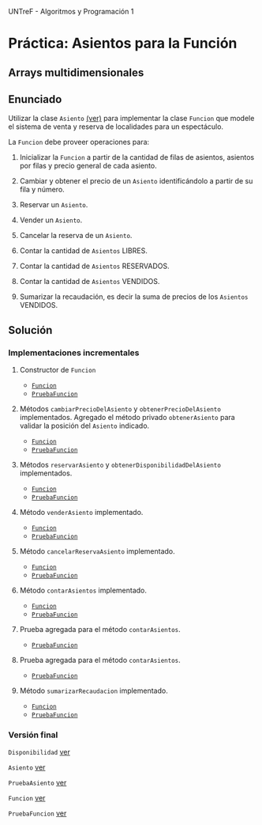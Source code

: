 UNTreF - Algoritmos y Programación 1

# Práctica: Asientos para la Función

## Arrays multidimensionales 

## Enunciado

Utilizar la clase `Asiento` [(ver)][asiento] para implementar la clase `Funcion` que modele el sistema de venta y 
reserva de localidades para un espectáculo.    

La `Funcion` debe proveer operaciones para:

1. Inicializar la `Funcion` a partir de la cantidad de filas de asientos, asientos por filas y precio general de cada asiento.

2. Cambiar y obtener el precio de un `Asiento` identificándolo a partir de su fila y número.

3. Reservar un `Asiento`.

4. Vender un `Asiento`.

5. Cancelar la reserva de un `Asiento`.

6. Contar la cantidad de `Asientos` LIBRES.

7. Contar la cantidad de `Asientos` RESERVADOS.

8. Contar la cantidad de `Asientos` VENDIDOS.

9. Sumarizar la recaudación, es decir la suma de precios de los `Asientos` VENDIDOS.

## Solución

### Implementaciones incrementales

1. Constructor de `Funcion`
	* [`Funcion`](../punto1/src/Funcion.java#L1)
	* [`PruebaFuncion`](../punto1/src/PruebaFuncion.java#L1)
	
2. Métodos `cambiarPrecioDelAsiento` y `obtenerPrecioDelAsiento` implementados. Agregado el método privado
`obtenerAsiento` para validar la posición del `Asiento` indicado. 
	* [`Funcion`](../punto2/src/Funcion.java#L50)
	* [`PruebaFuncion`](../punto2/src/PruebaFuncion.java$L36)
	
3. Métodos `reservarAsiento` y `obtenerDisponibilidadDelAsiento` implementados.
	* [`Funcion`](../punto3/src/Funcion.java#L92)
	* [`PruebaFuncion`](../punto3/src/PruebaFuncion.java#L80)
	
4. Método `venderAsiento` implementado.
	* [`Funcion`](../punto4/src/Funcion.java#L113)
	* [`PruebaFuncion`](../punto4/src/PruebaFuncion.java#L95)
	
5. Método `cancelarReservaAsiento` implementado.
	* [`Funcion`](../punto5/src/Funcion.java#L124)
	* [`PruebaFuncion`](../punto5/src/PruebaFuncion.java#L110)

6. Método `contarAsientos` implementado.
	* [`Funcion`](../punto6/src/Funcion.java#L135)
	* [`PruebaFuncion`](../punto6/src/PruebaFuncion.java#L126)

7. Prueba agregada para el método `contarAsientos`.
	* [`PruebaFuncion`](../punto7/src/PruebaFuncion.java#L144)

8. Prueba agregada para el método `contarAsientos`.
	* [`PruebaFuncion`](../punto8/src/PruebaFuncion.java#L162)
	
9. Método `sumarizarRecaudacion` implementado.
	* [`Funcion`](../punto9/src/Funcion.java#L158)
	* [`PruebaFuncion`](../punto9/src/PruebaFuncion.java#L181)

### Versión final

`Disponibilidad` [ver][disponibilidad]

`Asiento` [ver][asiento]

`PruebaAsiento` [ver][prueba.asiento]

`Funcion` [ver][funcion]

`PruebaFuncion` [ver][prueba.funcion]


[disponibilidad]:../master/src/Disponibilidad.java
[asiento]:../master/src/Asiento.java
[prueba.asiento]:../master/src/PruebaAsiento.java
[funcion]:../master/src/Funcion.java
[prueba.funcion]:../master/src/PruebaFuncion.java

